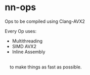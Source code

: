 # nn-ops
 Ops to be compiled using Clang-AVX2

Every Op uses:
<ul>
<li>Multithreading</li>
<li>SIMD AVX2</li>
<li>Inline Assembly</li>
</ul><br>
&nbsp&nbsp&nbsp to make things as fast as possible.
